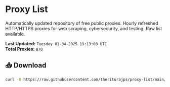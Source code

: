 # Proxy List

Automatically updated repository of free public proxies. Hourly refreshed HTTP/HTTPS proxies for web scraping, cybersecurity, and testing. Raw list available.

**Last Updated:** `Tuesday 01-04-2025 19:13:08 UTC`  
**Total Proxies:** `870`

## 📥 Download
```bash
curl -O https://raw.githubusercontent.com/theriturajps/proxy-list/main/proxies.txt
